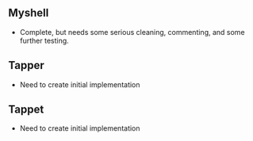 ## Myshell
- Complete, but needs some serious cleaning, commenting, and some further testing.

## Tapper
- Need to create initial implementation

## Tappet
- Need to create initial implementation
